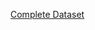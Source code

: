 [Complete Dataset](http://www.caddian.eu//assets/caddy-diver-heading-dataset/CADDY_diver_heading_dataset.zip)
